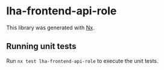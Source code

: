 # lha-frontend-api-role

This library was generated with [Nx](https://nx.dev).

## Running unit tests

Run `nx test lha-frontend-api-role` to execute the unit tests.
